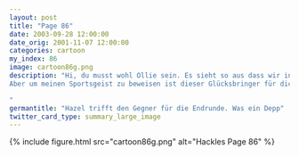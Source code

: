 ```yaml
---
layout: post
title: "Page 86"
date: 2003-09-28 12:00:00
date_orig: 2001-11-07 12:00:00
categories: cartoon
my_index: 86
image: cartoon86g.png
description: "Hi, du musst wohl Ollie sein. Es sieht so aus dass wir in dem Meisterschaftsspiel gegen einander spielen Ha, ein Hase Ich ess Ungeziefer wie dich zum Frühstück
Aber um meinen Sportsgeist zu beweisen ist dieser Glücksbringer für dich eine Hasenpfote Jetzt muss er sterben Hazel

"
germantitle: "Hazel trifft den Gegner für die Endrunde. Was ein Depp"
twitter_card_type: summary_large_image
---
```


{% include figure.html src="cartoon86g.png" alt="Hackles Page 86"  %}
